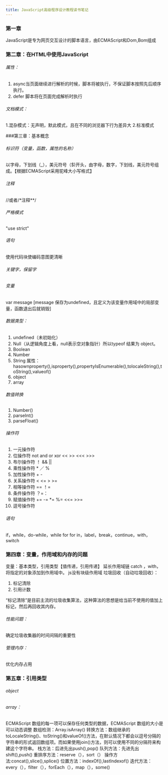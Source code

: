 ```yaml
---
title: JavaScript高级程序设计教程读书笔记
---
```

### 第一章
JavaScript是专为网页交互设计的脚本语言，由ECMAScript和Dom,Bom组成
### 第二章：在HTML中使用JavaScript
###### <script></script>属性：
1. async当页面继续进行解析的时候，脚本将被执行，不保证脚本按照先后顺序执行。
2. defer 脚本将在页面完成解析时执行

###### 文档模式：
1.混杂模式：无声明，默此模式，且在不同的浏览器下行为差异大
2.标准模式

###第三章：基本概念
###### 标识符（变量，函数，属性的名称）
以字母，下划线（_），美元符号（$)开头，由字母，数字，下划线，美元符号组成。【根据ECMAScript采用驼峰大小写格式】

###### 注释
//或者/\*注释\*\*/ 
###### 严格模式
"use strict"
###### 语句
使用代码块使编码意图更清晰

###### 关键字，保留字
###### 变量
var message [message 保存为undefined，且定义为该变量作用域中的局部变量，函数退出后就销毁]
###### 数据类型：
1. undefined（未初始化）
2. Null（从逻辑角度上看，null表示空对象指针）所以typeof 结果为 object。
3. Boolean
4. Number
5. String
属性：hasownproperty(),isproperty(),propertyIsEnumerable(),tolocaleString(),toString(),valueof()
6. object
7. array

###### 数值转换
1. Number()
2. parseInt()
3. parseFloat()

###### 操作符
1. 一元操作符
2. 位操作符  not and or xor << >> <<< >>>
3. 布尔操作符 ！ && ||
4. 乘性操作符 * ／ % 
5. 加性操作符 + -
6. 关系操作符 < <= > >=
7. 相等操作符  == ！=
8. 条件操作符 ？=：
9. 赋值操作符 += -= *= %=  <<= >>=
10. 逗号操作符

###### 语句
if，while，do-while，while for for in，label，break，continue，with，switch
### 第四章：变量，作用域和内存的问题
变量：基本类型，引用类型【值传递，引用传递】
延长作用域链 catch ，with，将指定的对象添加到作用域中。
js没有块级作用域
垃圾回收（自动垃圾回收）：
1. 标记清除
2. 引用计数

“标记清除”是目前主流的垃圾收集算法，这种算法的思想是给当前不使用的值加上标记，然后再回收其内存。

###### 性能问题：
确定垃圾收集器的时间间隔的重要性
###### 管理内存：
优化内存占用
### 第五章：引用类型
###### object
###### array：
ECMAScript 数组的每一项可以保存任何类型的数据，ECMAScript 数组的大小是可以动态调整
数组检测：Array.isArray()
转换方法：数组继承的toLocaleString()、toString()和valueOf()方法，在默认情况下都会以逗号分隔的字符串的形式返回数组项。而如果使用join()方法，则可以使用不同的分隔符来构建这个字符串。
栈方法：后进先出push(),pop()
队列方法：先进先出shift(),push()
重排序方法：reserve（），sort（）
操作方法:concat(),slice(),splice()
位置方法：indexOf(),lastIndexof()
迭代方法：every（），filter（），forEach（），map（），some()






 